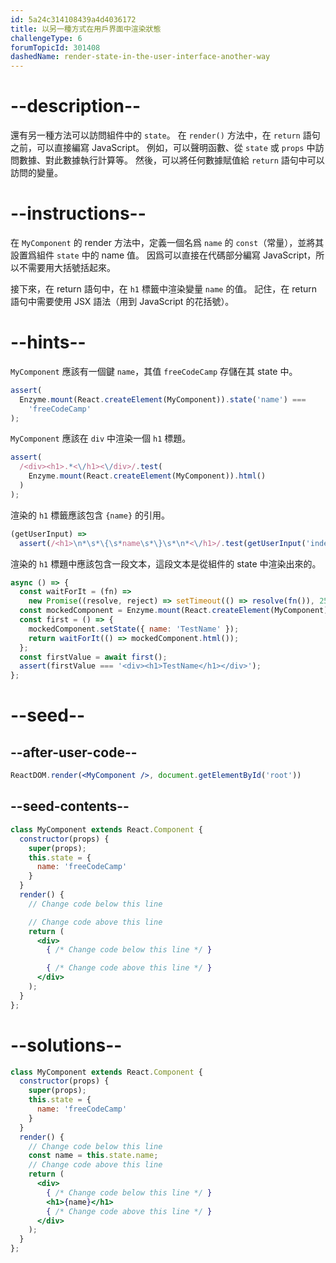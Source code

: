 ```yaml
---
id: 5a24c314108439a4d4036172
title: 以另一種方式在用戶界面中渲染狀態
challengeType: 6
forumTopicId: 301408
dashedName: render-state-in-the-user-interface-another-way
---
```


# --description--

還有另一種方法可以訪問組件中的 `state`。 在 `render()` 方法中，在 `return` 語句之前，可以直接編寫 JavaScript。 例如，可以聲明函數、從 `state` 或 `props` 中訪問數據、對此數據執行計算等。 然後，可以將任何數據賦值給 `return` 語句中可以訪問的變量。

# --instructions--

在 `MyComponent` 的 render 方法中，定義一個名爲 `name` 的 `const`（常量），並將其設置爲組件 `state` 中的 name 值。 因爲可以直接在代碼部分編寫 JavaScript，所以不需要用大括號括起來。

接下來，在 return 語句中，在 `h1` 標籤中渲染變量 `name` 的值。 記住，在 return 語句中需要使用 JSX 語法（用到 JavaScript 的花括號）。

# --hints--

`MyComponent` 應該有一個鍵 `name`，其值 `freeCodeCamp` 存儲在其 state 中。

```js
assert(
  Enzyme.mount(React.createElement(MyComponent)).state('name') ===
    'freeCodeCamp'
);
```

`MyComponent` 應該在 `div` 中渲染一個 `h1` 標題。

```js
assert(
  /<div><h1>.*<\/h1><\/div>/.test(
    Enzyme.mount(React.createElement(MyComponent)).html()
  )
);
```

渲染的 `h1` 標籤應該包含 `{name}` 的引用。

```js
(getUserInput) =>
  assert(/<h1>\n*\s*\{\s*name\s*\}\s*\n*<\/h1>/.test(getUserInput('index')));
```

渲染的 `h1` 標題中應該包含一段文本，這段文本是從組件的 state 中渲染出來的。

```js
async () => {
  const waitForIt = (fn) =>
    new Promise((resolve, reject) => setTimeout(() => resolve(fn()), 250));
  const mockedComponent = Enzyme.mount(React.createElement(MyComponent));
  const first = () => {
    mockedComponent.setState({ name: 'TestName' });
    return waitForIt(() => mockedComponent.html());
  };
  const firstValue = await first();
  assert(firstValue === '<div><h1>TestName</h1></div>');
};
```

# --seed--

## --after-user-code--

```jsx
ReactDOM.render(<MyComponent />, document.getElementById('root'))
```

## --seed-contents--

```jsx
class MyComponent extends React.Component {
  constructor(props) {
    super(props);
    this.state = {
      name: 'freeCodeCamp'
    }
  }
  render() {
    // Change code below this line

    // Change code above this line
    return (
      <div>
        { /* Change code below this line */ }

        { /* Change code above this line */ }
      </div>
    );
  }
};
```

# --solutions--

```jsx
class MyComponent extends React.Component {
  constructor(props) {
    super(props);
    this.state = {
      name: 'freeCodeCamp'
    }
  }
  render() {
    // Change code below this line
    const name = this.state.name;
    // Change code above this line
    return (
      <div>
        { /* Change code below this line */ }
        <h1>{name}</h1>
        { /* Change code above this line */ }
      </div>
    );
  }
};
```

